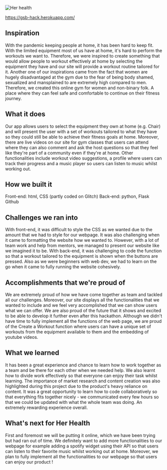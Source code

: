 ![Her health ](https://user-images.githubusercontent.com/81494714/127771767-3f3c923b-ca84-4208-9884-0a9c4eabea3b.jpg)

https://gsb-hack.herokuapp.com/

## Inspiration
With the pandemic keeping people at home, it has been hard to keep fit. With the limited equipment most of us have at home, it's hard to perform the workouts we want to. Therefore, we were inspired to create something that would allow people to workout effectively at home by selecting the equipment they have and our site will provide a workout routine tailored for it. Another one of our inspirations came from the fact that women are hugely disadvantaged at the gym due to the fear of being body shamed, sexualized and mansplained to are extremely high compared to men. Therefore, we created this online gym for women and non-binary folk. A place where they can feel safe and comfortable to continue on their fitness journey.

## What it does
Our app allows users to select the equipment they own at home (e.g. Chair) and will present the user with a set of workouts tailored to what they have so they could still be able to achieve their fitness goals at home. Moreover, there are live videos on our site for gym classes that users can attend where they can also comment and ask the host questions so that they feel like they're part of a community even if they're at home. Other functionalities include workout video suggestions, a profile where users can track their progress and a music player so users can listen to music whilst working out.

## How we built it
Front-end: html, CSS (partly coded on Glitch) 
Back-end: python, Flask
Github

## Challenges we ran into
With front-end, it was difficult to style the CSS as we wanted due to the amount that we had to style for our webpage. It was also challenging when it came to formatting the website how we wanted to. However, with a lot of team work and help from mentors, we managed to present our website like we imagined it to be. With back-end, it was challenging to code the function so that a workout tailored to the equipment is shown when the buttons are pressed. Also as we were beginners with web dev, we had to learn on the go when it came to fully running the website cohesively.

## Accomplishments that we're proud of
We are extremely proud of how we have come together as team and tackled all our challenges. Moreover, our site displays all the functionalities that we wanted to include and we feel very accomplished that we can show users what we can offer. We are also proud of the future that it shows and excited to be able to develop it further even after this hackathon. Although we didn't have time to fully implement all the functions of the web page, we are proud of the Create a Workout function where users can have a unique set of workouts from the equipment available to them and the embedding of youtube videos.

## What we learned
It has been a great experience and chance to learn how to work together as a team and be there for each other when we needed help. We also learnt how to divide work effectively so that everyone can enjoy their task whilst learning. The importance of market research and content creation was also highlighted during this project due to the product's heavy reliance on content. It was a great opportunity to learn how to code collaboratively so that everything fits together nicely - we communicated every few hours so that we could be updated with what the whole team was doing. An extremely rewarding experience overall. 

## What's next for Her Health
First and foremost we will be putting it online, which we have been trying but had ran out of time. We definitely want to add more functionalities to our webpage for example adding a spotify widget using their API so that users can listen to their favorite music whilst working out at home. Moreover, we plan to fully implement all the functionalities to our webpage so that users can enjoy our product !
